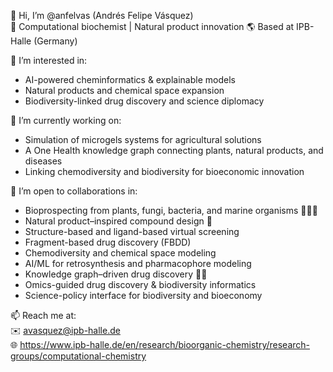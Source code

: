 👋 Hi, I’m @anfelvas (Andrés Felipe Vásquez)  
🔬 Computational biochemist | Natural product innovation 
🌎 Based at IPB-Halle (Germany) 

👀 I’m interested in:
- AI-powered cheminformatics & explainable models
- Natural products and chemical space expansion
- Biodiversity-linked drug discovery and science diplomacy

🌱 I’m currently working on:
- Simulation of microgels systems for agricultural solutions
- A One Health knowledge graph connecting plants, natural products, and diseases  
- Linking chemodiversity and biodiversity for bioeconomic innovation  

🤝 I’m open to collaborations in:
- Bioprospecting from plants, fungi, bacteria, and marine organisms 🌿🧫🌊
- Natural product–inspired compound design 💊
- Structure-based and ligand-based virtual screening
- Fragment-based drug discovery (FBDD)
- Chemodiversity and chemical space modeling
- AI/ML for retrosynthesis and pharmacophore modeling
- Knowledge graph–driven drug discovery 🧠🔗
- Omics-guided drug discovery & biodiversity informatics
- Science-policy interface for biodiversity and bioeconomy  

📫 Reach me at:  
✉️ avasquez@ipb-halle.de  
🌐 https://www.ipb-halle.de/en/research/bioorganic-chemistry/research-groups/computational-chemistry



<!---
anfelvas/anfelvas is a ✨ special ✨ repository because its `README.md` (this file) appears on your GitHub profile.
You can click the Preview link to take a look at your changes.
--->
